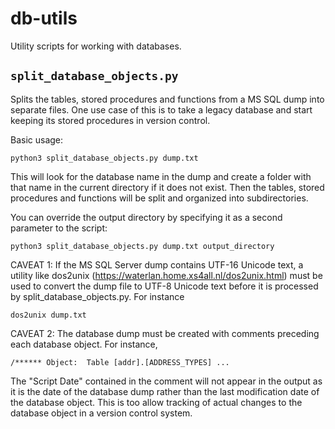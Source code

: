 # db-utils

Utility scripts for working with databases.

## `split_database_objects.py`

Splits the tables, stored procedures and functions from a MS SQL dump into separate
files.
One use case of this is to take a legacy database and start keeping its
stored procedures in version control.

Basic usage:

```
python3 split_database_objects.py dump.txt
```

This will look for the database name in the dump and create a folder with
that name in the current directory if it does not exist.
Then the tables, stored procedures and functions will be split and organized
into subdirectories.

You can override the output directory by specifying it as a second
parameter to the script:

```
python3 split_database_objects.py dump.txt output_directory
```

CAVEAT 1: If the MS SQL Server dump contains UTF-16 Unicode text, a utility
like dos2unix (https://waterlan.home.xs4all.nl/dos2unix.html) must be used
to convert the dump file to UTF-8 Unicode text before it is processed
by split_database_objects.py.  For instance

```
dos2unix dump.txt
```
CAVEAT 2: The database dump must be created with comments preceding each database object.
For instance,
```
/****** Object:  Table [addr].[ADDRESS_TYPES] ...
```
The "Script Date" contained in the comment will not appear in the output as it is the date
of the database dump rather than the last modification date of the database object.  This
is too allow tracking of actual changes to the database object in a version control system.
